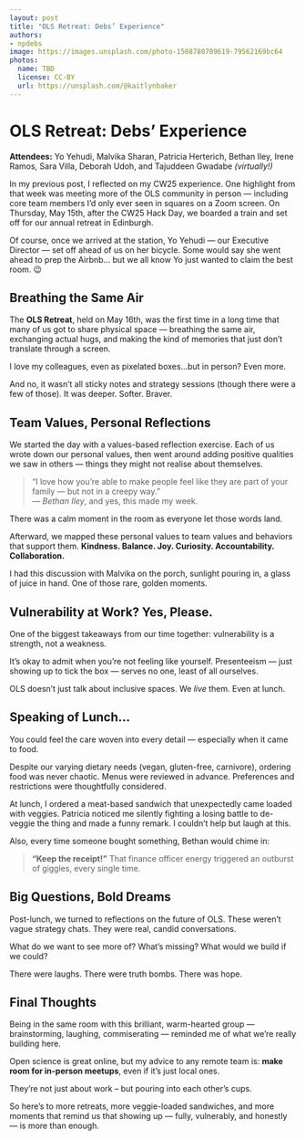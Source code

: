 ```yaml
---
layout: post
title: "OLS Retreat: Debs’ Experience"
authors:
- npdebs
image: https://images.unsplash.com/photo-1508780709619-79562169bc64
photos:
  name: TBD
  license: CC-BY
  url: https://unsplash.com/@kaitlynbaker
---
```


# OLS Retreat: Debs’ Experience

**Attendees:** Yo Yehudi, Malvika Sharan, Patricia Herterich, Bethan Iley, Irene Ramos, Sara Villa, Deborah Udoh, and Tajuddeen Gwadabe *(virtually!)*

In my previous post, I reflected on my CW25 experience. One highlight from that week was meeting more of the OLS community in person — including core team members I’d only ever seen in squares on a Zoom screen. On Thursday, May 15th, after the CW25 Hack Day, we boarded a train and set off for our annual retreat in Edinburgh.

Of course, once we arrived at the station, Yo Yehudi — our Executive Director — set off ahead of us on her bicycle. Some would say she went ahead to prep the Airbnb… but we all know Yo just wanted to claim the best room. 😉

## Breathing the Same Air

The **OLS Retreat**, held on May 16th, was the first time in a long time that many of us got to share physical space — breathing the same air, exchanging actual hugs, and making the kind of memories that just don’t translate through a screen.

I love my colleagues, even as pixelated boxes…but in person? Even more.

And no, it wasn’t all sticky notes and strategy sessions (though there were a few of those). It was deeper. Softer. Braver.

## Team Values, Personal Reflections

We started the day with a values-based reflection exercise. Each of us wrote down our personal values, then went around adding positive qualities we saw in others — things they might not realise about themselves.

> “I love how you’re able to make people feel like they are part of your family — but not in a creepy way.”  
> — *Bethan Iley*, and yes, this made my week.

There was a calm moment in the room as everyone let those words land.

Afterward, we mapped these personal values to team values and behaviors that support them. **Kindness. Balance. Joy. Curiosity. Accountability. Collaboration.**

I had this discussion with Malvika on the porch, sunlight pouring in, a glass of juice in hand. One of those rare, golden moments.

## Vulnerability at Work? Yes, Please.

One of the biggest takeaways from our time together: vulnerability is a strength, not a weakness.

It’s okay to admit when you’re not feeling like yourself. Presenteeism — just showing up to tick the box — serves no one, least of all ourselves.

OLS doesn’t just talk about inclusive spaces. We *live* them. Even at lunch.

## Speaking of Lunch…

You could feel the care woven into every detail — especially when it came to food.

Despite our varying dietary needs (vegan, gluten-free, carnivore), ordering food was never chaotic. Menus were reviewed in advance. 
Preferences and restrictions were thoughtfully considered.

At lunch, I ordered a meat-based sandwich that unexpectedly came loaded with veggies. 
Patricia noticed me silently fighting a losing battle to de-veggie the thing and made a funny remark. I couldn’t help but laugh at this.

Also, every time someone bought something, Bethan would chime in:

> **“Keep the receipt!”**
> That finance officer energy triggered an outburst of giggles, every single time.

## Big Questions, Bold Dreams

Post-lunch, we turned to reflections on the future of OLS. These weren’t vague strategy chats. They were real, candid conversations.

What do we want to see more of? What’s missing? What would we build if we could?

There were laughs. There were truth bombs. There was hope.

## Final Thoughts

Being in the same room with this brilliant, warm-hearted group — brainstorming, laughing, commiserating — reminded me of what we’re really building here.

Open science is great online, but my advice to any remote team is: **make room for in-person meetups**, even if it’s just local ones.

They’re not just about work – but pouring into each other’s cups.

So here’s to more retreats, more veggie-loaded sandwiches, and more moments that remind us that showing up — fully, vulnerably, and honestly — is more than enough.
